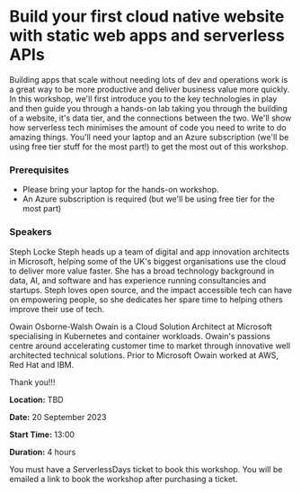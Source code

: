 # Build your first cloud native website with static web apps and serverless APIs

Building apps that scale without needing lots of dev and operations work is a great way to be more productive and deliver business value more quickly. In this workshop, we'll first introduce you to the key technologies in play and then guide you through a hands-on lab taking you through the building of a website, it's data tier, and the connections between the two. We'll show how serverless tech minimises the amount of code you need to write to do amazing things. You'll need your laptop and an Azure subscription (we'll be using free tier stuff for the most part!) to get the most out of this workshop.

### Prerequisites

- Please bring your laptop for the hands-on workshop.
- An Azure subscription is required (but we'll be using free tier for the most part)

### Speakers

Steph Locke
Steph heads up a team of digital and app innovation architects in Microsoft, helping some of the UK's biggest organisations use the cloud to deliver more value faster. She has a broad technology background in data, AI, and software and has experience running consultancies and startups. Steph loves open source, and the impact accessible tech can have on empowering people, so she dedicates her spare time to helping others improve their use of tech.

Owain Osborne-Walsh
Owain is a Cloud Solution Architect at Microsoft specialising in Kubernetes and container workloads. Owain's passions centre around accelerating customer time to market through innovative well architected technical solutions. Prior to Microsoft Owain worked at AWS, Red Hat and IBM.


Thank you!!!

**Location:** TBD

**Date:** 20 September 2023

**Start Time:** 13:00

**Duration:** 4 hours

You must have a ServerlessDays ticket to book this workshop. You will be emailed a link to book the workshop after purchasing a ticket.